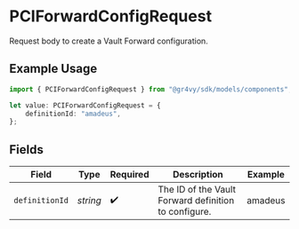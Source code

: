 # PCIForwardConfigRequest

Request body to create a Vault Forward configuration.

## Example Usage

```typescript
import { PCIForwardConfigRequest } from "@gr4vy/sdk/models/components";

let value: PCIForwardConfigRequest = {
    definitionId: "amadeus",
};
```

## Fields

| Field                                                | Type                                                 | Required                                             | Description                                          | Example                                              |
| ---------------------------------------------------- | ---------------------------------------------------- | ---------------------------------------------------- | ---------------------------------------------------- | ---------------------------------------------------- |
| `definitionId`                                       | *string*                                             | :heavy_check_mark:                                   | The ID of the Vault Forward definition to configure. | amadeus                                              |